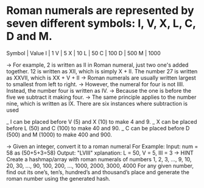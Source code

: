 # Roman numerals are represented by seven different symbols: I, V, X, L, C, D and M.

Symbol   |    Value
I        |     1
V        |     5
X        |     10
L        |     50
C        |     100
D        |     500
M        |     1000


-> For example, 2 is written as II in Roman numeral, just two one's added together. 12 is written as XII, which is simply X + II. The number 27 is written as XXVII, which is XX + V + II
-> Roman numerals are usually written largest to smallest from left to right. 
-> However, the numeral for four is not IIII. Instead, the number four is written as IV. 
-> Because the one is before the five we subtract it making four.
-> The same principle applies to the number nine, which is written as IX. There are six instances where subtraction is used

_ I can be placed before V (5) and X (10) to make 4 and 9. 
_ X can be placed before L (50) and C (100) to make 40 and 90. 
_ C can be placed before D (500) and M (1000) to make 400 and 900.

-> Given an integer, convert it to a roman numeral
For Example:
Input: num = 58  as (50+5+3=58)
Output: "LVIII"
xplanation: L = 50, V = 5, III = 3
-> HINT
Create a hashmap/array with roman numerals of numbers 1, 2, 3, ..., 9, 10, 20, 30, ..., 90, 100, 200, ..., 1000, 2000, 3000, 4000
For any given number, find out its one’s, ten’s, hundred’s and thousand’s place and generate the roman number using the generated hash.

